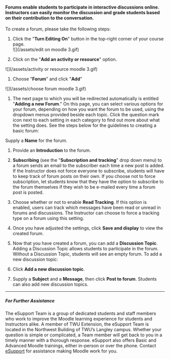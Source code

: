 #### **Forums** enable students to participate in interactive discussions online. Instructors can easily monitor the discussion and grade students based on their contribution to the conversation.

To create a forum, please take the following steps:

1. Click the "**Turn Editing On**" button in the top-right corner of your course page.  
   ![](/assets/edit on moodle 3.gif)

2. Click on the "**Add an activity or resource**" option.

![](/assets/activity or resource moodle 3.gif)

1. Choose "**Forum**" and click "**Add**"

![](/assets/choose forum moodle 3.gif)

1. The next page to which you will be redirected automatically is entitled "**Adding a new Forum**." On this page, you can select various options for your forum, depending on how you want the forum to be used, using the dropdown menus provided beside each topic. Click the question mark icon next to each setting in each category to find out more about what the setting does. See the steps below for the guidelines to creating a basic forum:

Supply a **Name** for the forum.

1. Provide an **Introduction** to the forum.

2. **Subscribing** \(see the "**Subscription and tracking**" drop down menu\) to a forum sends an email to the subscriber each time a new post is added. If the Instructor does not force everyone to subscribe, students will have to keep track of forum posts on their own. If you choose not to force subscription, let students know that they have the option to subscribe to the forum themselves if they wish to be e-mailed every time a forum post is posted.

3. Choose whether or not to enable **Read Tracking**. If this option is enabled, users can track which messages have been read or unread in forums and discussions. The Instructor can choose to force a tracking type on a forum using this setting.

4. Once you have adjusted the settings, click **Save and display** to view the created forum.

5. Now that you have created a forum, you can add a **Discussion Topic**. Adding a Discussion Topic allows students to participate in the forum. Without a Discussion Topic, students will see an empty forum. To add a new discussion topic:

6. Click **Add a new discussion topic**.

7. Supply a **Subject** and a **Message**, then click **Post to forum**. Students can also add new discussion topics.

---

##### For Further Assistance

The eSupport Team is a group of dedicated students and staff members who work to improve the Moodle learning experience for students and Instructors alike. A member of TWU Extension, the eSupport Team is located in the Northwest Building of TWU’s Langley campus. Whether your question is simple or complicated, a Team member will get back to you in a timely manner with a thorough response. eSupport also offers Basic and Advanced Moodle trainings, either in-person or over the phone. Contact [eSupport](https://trinitywestern.teamdynamix.com/TDClient/Requests/ServiceDet?ID=16141) for assistance making Moodle work for you.

